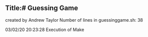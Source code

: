## Title:# Guessing Game
 created by Andrew Taylor
Number of lines in guessinggame.sh:
38

03/02/20 20:23:28  Execution of Make
